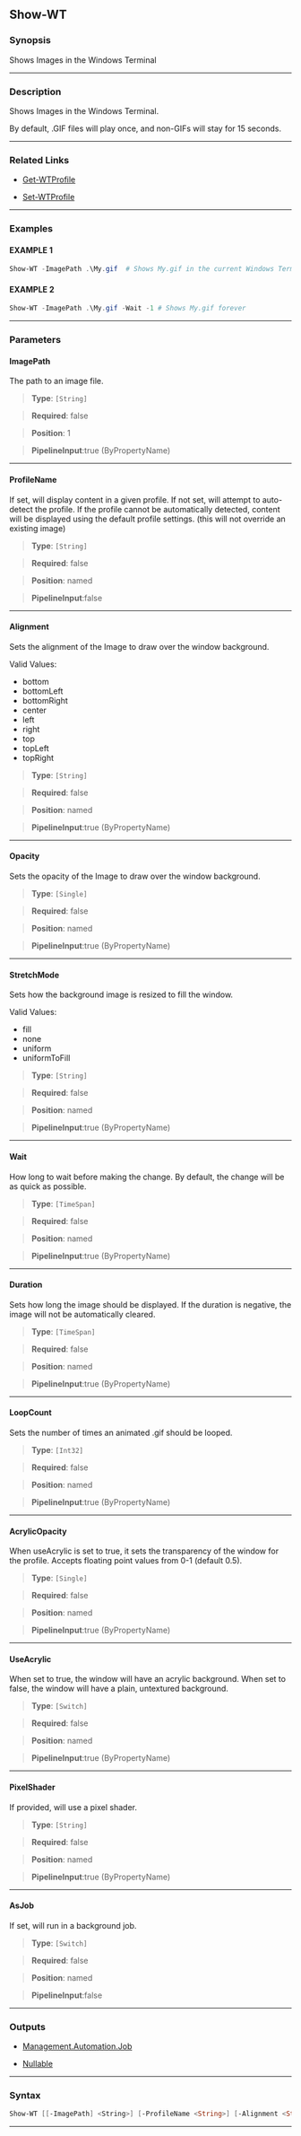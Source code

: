 Show-WT
-------
### Synopsis
Shows Images in the Windows Terminal

---
### Description

Shows Images in the Windows Terminal.

By default, .GIF files will play once, and non-GIFs will stay for 15 seconds.

---
### Related Links
* [Get-WTProfile](Get-WTProfile.md)



* [Set-WTProfile](Set-WTProfile.md)



---
### Examples
#### EXAMPLE 1
```PowerShell
Show-WT -ImagePath .\My.gif  # Shows My.gif in the current Windows Terminal profile.
```

#### EXAMPLE 2
```PowerShell
Show-WT -ImagePath .\My.gif -Wait -1 # Shows My.gif forever
```

---
### Parameters
#### **ImagePath**

The path to an image file.



> **Type**: ```[String]```

> **Required**: false

> **Position**: 1

> **PipelineInput**:true (ByPropertyName)



---
#### **ProfileName**

If set, will display content in a given profile.
If not set, will attempt to auto-detect the profile.
If the profile cannot be automatically detected, content will be displayed using the default profile settings.
(this will not override an existing image)



> **Type**: ```[String]```

> **Required**: false

> **Position**: named

> **PipelineInput**:false



---
#### **Alignment**

Sets the alignment of the Image to draw over the window background.



Valid Values:

* bottom
* bottomLeft
* bottomRight
* center
* left
* right
* top
* topLeft
* topRight



> **Type**: ```[String]```

> **Required**: false

> **Position**: named

> **PipelineInput**:true (ByPropertyName)



---
#### **Opacity**

Sets the opacity of the Image to draw over the window background.



> **Type**: ```[Single]```

> **Required**: false

> **Position**: named

> **PipelineInput**:true (ByPropertyName)



---
#### **StretchMode**

Sets how the background image is resized to fill the window.



Valid Values:

* fill
* none
* uniform
* uniformToFill



> **Type**: ```[String]```

> **Required**: false

> **Position**: named

> **PipelineInput**:true (ByPropertyName)



---
#### **Wait**

How long to wait before making the change.
By default, the change will be as quick as possible.



> **Type**: ```[TimeSpan]```

> **Required**: false

> **Position**: named

> **PipelineInput**:true (ByPropertyName)



---
#### **Duration**

Sets how long the image should be displayed.
If the duration is negative, the image will not be automatically cleared.



> **Type**: ```[TimeSpan]```

> **Required**: false

> **Position**: named

> **PipelineInput**:true (ByPropertyName)



---
#### **LoopCount**

Sets the number of times an animated .gif should be looped.



> **Type**: ```[Int32]```

> **Required**: false

> **Position**: named

> **PipelineInput**:true (ByPropertyName)



---
#### **AcrylicOpacity**

When useAcrylic is set to true, it sets the transparency of the window for the profile.
Accepts floating point values from 0-1 (default 0.5).



> **Type**: ```[Single]```

> **Required**: false

> **Position**: named

> **PipelineInput**:true (ByPropertyName)



---
#### **UseAcrylic**

When set to true, the window will have an acrylic background.
When set to false, the window will have a plain, untextured background.



> **Type**: ```[Switch]```

> **Required**: false

> **Position**: named

> **PipelineInput**:true (ByPropertyName)



---
#### **PixelShader**

If provided, will use a pixel shader.



> **Type**: ```[String]```

> **Required**: false

> **Position**: named

> **PipelineInput**:true (ByPropertyName)



---
#### **AsJob**

If set, will run in a background job.



> **Type**: ```[Switch]```

> **Required**: false

> **Position**: named

> **PipelineInput**:false



---
### Outputs
* [Management.Automation.Job](https://learn.microsoft.com/en-us/dotnet/api/System.Management.Automation.Job)


* [Nullable](https://learn.microsoft.com/en-us/dotnet/api/System.Nullable)




---
### Syntax
```PowerShell
Show-WT [[-ImagePath] <String>] [-ProfileName <String>] [-Alignment <String>] [-Opacity <Single>] [-StretchMode <String>] [-Wait <TimeSpan>] [-Duration <TimeSpan>] [-LoopCount <Int32>] [-AcrylicOpacity <Single>] [-UseAcrylic] [-PixelShader <String>] [-AsJob] [<CommonParameters>]
```
---
